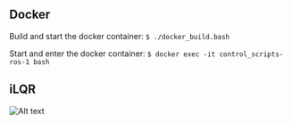 ## Docker

Build and start the docker container:
`$ ./docker_build.bash`

Start and enter the docker container:
`$ docker exec -it control_scripts-ros-1 bash`

## iLQR

![Alt text](images/test2.gif)
